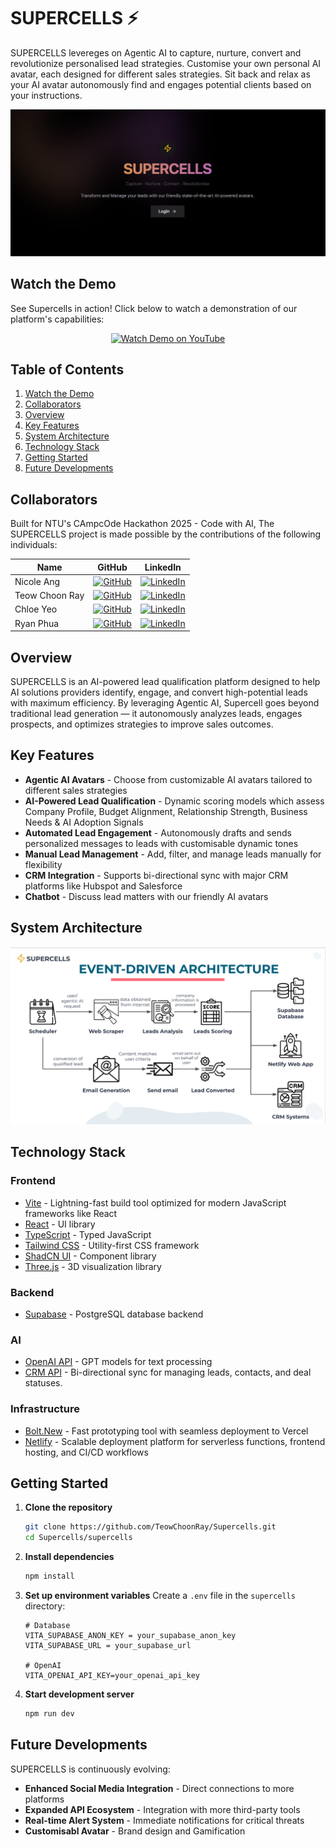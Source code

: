 # SUPERCELLS ⚡️

SUPERCELLS levereges on Agentic AI to capture, nurture, convert and revolutionize personalised lead strategies. Customise your own personal AI avatar, each designed for different sales strategies. Sit back and relax as your AI avatar autonomously find and engages potential clients based on your instructions.

<p align="center">
  <img src="landing page.png" alt="Supercells Landing Page">
</p>

## Watch the Demo

See Supercells in action! Click below to watch a demonstration of our platform's capabilities:

<p align="center">
  <a href="https://youtu.be/qU6f5nGtU8E?si=oDCOboK08aOjRrx4" title="Supercells Demo">
    <img src="https://img.shields.io/badge/YouTube-Watch%20Demo-red?style=for-the-badge&logo=youtube&logoColor=white" alt="Watch Demo on YouTube">
  </a>
</p>

## Table of Contents
1. [Watch the Demo](#watch-the-demo)
2. [Collaborators](#collaborators)
3. [Overview](#overview)
4. [Key Features](#key-features)
5. [System Architecture](#system-architecture)
6. [Technology Stack](#technology-stack)
7. [Getting Started](#getting-started)
8. [Future Developments](#future-developments)

## Collaborators

Built for NTU's CAmpcOde Hackathon 2025 - Code with AI, The SUPERCELLS project is made possible by the contributions of the following individuals:

| Name | GitHub | LinkedIn |
|------|--------|----------|
| Nicole Ang | [![GitHub](https://img.shields.io/badge/github-%23121011.svg?style=for-the-badge&logo=github&logoColor=white)](https://github.com/nicoleang18) | [![LinkedIn](https://img.shields.io/badge/linkedin-%230077B5.svg?style=for-the-badge&logo=linkedin&logoColor=white)](https://www.linkedin.com/in/nicoleang18/) |
| Teow Choon Ray | [![GitHub](https://img.shields.io/badge/github-%23121011.svg?style=for-the-badge&logo=github&logoColor=white)](https://github.com/TeowChoonRay) | [![LinkedIn](https://img.shields.io/badge/linkedin-%230077B5.svg?style=for-the-badge&logo=linkedin&logoColor=white)](https://www.linkedin.com/in/choonray/) |
| Chloe Yeo | [![GitHub](https://img.shields.io/badge/github-%23121011.svg?style=for-the-badge&logo=github&logoColor=white)](https://github.com/itschloechloe) | [![LinkedIn](https://img.shields.io/badge/linkedin-%230077B5.svg?style=for-the-badge&logo=linkedin&logoColor=white)](https://www.linkedin.com/in/chloeyeo-yangenxi/)|
| Ryan Phua | [![GitHub](https://img.shields.io/badge/github-%23121011.svg?style=for-the-badge&logo=github&logoColor=white)](https://github.com/ryanphua02) | [![LinkedIn](https://img.shields.io/badge/linkedin-%230077B5.svg?style=for-the-badge&logo=linkedin&logoColor=white)](https://www.linkedin.com/in/ryanphua02/) |

## Overview

SUPERCELLS is an AI-powered lead qualification platform designed to help AI solutions providers identify, engage, and convert high-potential leads with maximum efficiency. By leveraging Agentic AI, Supercell goes beyond traditional lead generation — it autonomously analyzes leads, engages prospects, and optimizes strategies to improve sales outcomes.

## Key Features

- **Agentic AI Avatars** - Choose from customizable AI avatars tailored to different sales strategies
- **AI-Powered Lead Qualification** - Dynamic scoring models which assess Company Profile, Budget Alignment, Relationship Strength, Business Needs & AI Adoption Signals
- **Automated Lead Engagement** - Autonomously drafts and sends personalized messages to leads with customisable dynamic tones
- **Manual Lead Management** - Add, filter, and manage leads manually for flexibility
- **CRM Integration** - Supports bi-directional sync with major CRM platforms like Hubspot and Salesforce
- **Chatbot** - Discuss lead matters with our friendly AI avatars

## System Architecture
<p align="center">
  <img src="architecture.png" alt="Supercells Architecture">
</p>

## Technology Stack

### Frontend
- [Vite](https://vite.dev) - Lightning-fast build tool optimized for modern JavaScript frameworks like React
- [React](https://reactjs.org) - UI library
- [TypeScript](https://www.typescriptlang.org) - Typed JavaScript
- [Tailwind CSS](https://tailwindcss.com) - Utility-first CSS framework
- [ShadCN UI](https://ui.shadcn.com) - Component library
- [Three.js](https://threejs.org) - 3D visualization library

### Backend
- [Supabase](https://supabase.com) - PostgreSQL database backend

### AI
- [OpenAI API](https://openai.com) - GPT models for text processing
- [CRM API](https://www.hubspot.com) -  Bi-directional sync for managing leads, contacts, and deal statuses.

### Infrastructure
- [Bolt.New](https://bolt.new) -  Fast prototyping tool with seamless deployment to Vercel
- [Netlify](https://www.netlify.com) -  Scalable deployment platform for serverless functions, frontend hosting, and CI/CD workflows

## Getting Started

1. **Clone the repository**
   ```bash
   git clone https://github.com/TeowChoonRay/Supercells.git
   cd Supercells/supercells
   ```

2. **Install dependencies**
   ```bash
   npm install
   ```

3. **Set up environment variables**
   Create a `.env` file in the `supercells` directory:
   ```env
   # Database
   VITA_SUPABASE_ANON_KEY = your_supabase_anon_key
   VITA_SUPABASE_URL = your_supabase_url

   # OpenAI
   VITA_OPENAI_API_KEY=your_openai_api_key
   ```

4. **Start development server**
   ```bash
   npm run dev
   ```

## Future Developments
SUPERCELLS is continuously evolving:

- **Enhanced Social Media Integration** - Direct connections to more platforms
- **Expanded API Ecosystem** - Integration with more third-party tools
- **Real-time Alert System** - Immediate notifications for critical threats
- **Customisabl Avatar** - Brand design and Gamification
